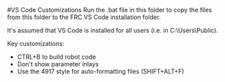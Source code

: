 #VS Code Customizations
Run the .bat file in this folder to copy the files from this folder to the FRC VS Code installation folder.

It's assumed that VS Code is installed for all users (i.e. in C:\Users\Public).

Key customizations:
- CTRL+B to build robot code
- Don't show parameter inlays
- Use the 4917 style for auto-formatting files (SHIFT+ALT+F)